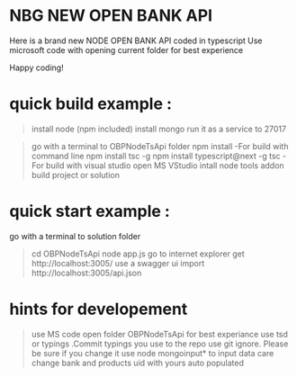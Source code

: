 # NBG NEW OPEN BANK API 
Here is a brand new NODE OPEN BANK API coded in typescript
Use microsoft code with opening current folder for best experience

Happy coding!


# quick build example :
>install node (npm included)
>install mongo run it as a service to 27017

>go with a terminal to OBPNodeTsApi folder 
>npm install
-For build with command line
 >npm install tsc -g
 >npm install typescript@next -g
 >tsc
-For build with visual studio
 >open MS VStudio
 >intall node tools addon
 >build project or solution

# quick start example :
go with a terminal to solution folder 
>cd OBPNodeTsApi
>node app.js
>go to internet explorer get http://localhost:3005/
>use a swagger ui  import http://localhost:3005/api.json

# hints for developement 
>use MS code open folder OBPNodeTsApi for best experiance
>use tsd or typings .Commit typings you use to the repo
>use git ignore. Please be sure if you change it
>use node mongoinput* to input data care change bank and products uid with yours auto populated